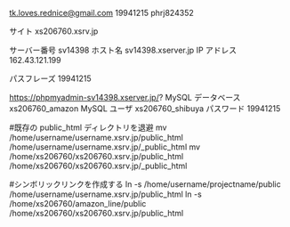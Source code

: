 tk.loves.rednice@gmail.com
19941215
phrj824352

サイト      xs206760.xsrv.jp

サーバー番号	sv14398
ホスト名		sv14398.xserver.jp
IP アドレス	162.43.121.199

パスフレーズ    19941215

https://phpmyadmin-sv14398.xserver.jp/?
MySQL データベース		xs206760_amazon
MySQL ユーザ		xs206760_shibuya
パスワード			19941215

#既存の public_html ディレクトリを退避
mv /home/username/username.xsrv.jp/public_html /home/username/username.xsrv.jp/\_public_html
mv /home/xs206760/xs206760.xsrv.jp/public_html /home/xs206760/xs206760.xsrv.jp/\_public_html

#シンボリックリンクを作成する
ln -s /home/username/projectname/public /home/username/username.xsrv.jp/public_html
ln -s /home/xs206760/amazon_line/public /home/xs206760/xs206760.xsrv.jp/public_html
